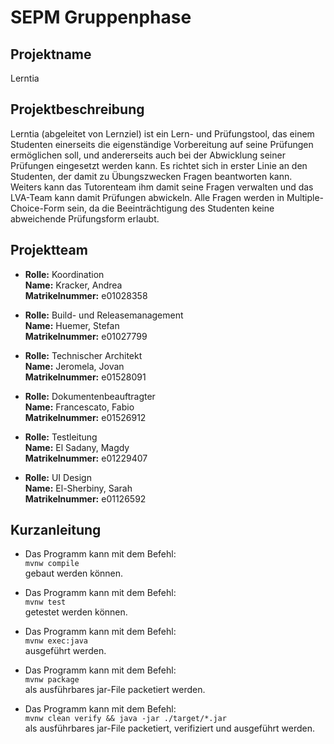 # SEPM Gruppenphase

## Projektname

Lerntia

## Projektbeschreibung
Lerntia (abgeleitet von Lernziel) ist ein Lern- und Prüfungstool, das einem Studenten einerseits die eigenständige
Vorbereitung auf seine Prüfungen ermöglichen soll, und andererseits auch bei der Abwicklung seiner Prüfungen eingesetzt
werden kann. Es richtet sich in erster Linie an den Studenten, der damit zu Übungszwecken Fragen beantworten kann.
Weiters kann das Tutorenteam ihm damit seine Fragen verwalten und das LVA-Team kann damit Prüfungen abwickeln.
Alle Fragen werden in Multiple-Choice-Form sein, da die Beeinträchtigung des Studenten keine abweichende
Prüfungsform erlaubt.

## Projektteam

*   **Rolle:**          Koordination\
    **Name:**           Kracker, Andrea\
    **Matrikelnummer:** e01028358

*   **Rolle:**          Build- und Releasemanagement\
    **Name:**           Huemer, Stefan\
    **Matrikelnummer:** e01027799

*   **Rolle:**          Technischer Architekt\
    **Name:**           Jeromela, Jovan\
    **Matrikelnummer:** e01528091

*   **Rolle:**          Dokumentenbeauftragter\
    **Name:**           Francescato, Fabio\
    **Matrikelnummer:** e01526912

*   **Rolle:**          Testleitung\
    **Name:**           El Sadany, Magdy\
    **Matrikelnummer:** e01229407

*   **Rolle:**          UI Design\
    **Name:**           El-Sherbiny, Sarah\
    **Matrikelnummer:** e01126592

## Kurzanleitung

*   Das Programm kann mit dem Befehl:\
    ```mvnw compile```\
    gebaut werden können.

*   Das Programm kann mit dem Befehl:\
    ```mvnw test```\
    getestet werden können.

*   Das Programm kann mit dem Befehl:\
    ```mvnw exec:java```\
    ausgeführt werden.

*   Das Programm kann mit dem Befehl:\
    ```mvnw package```\
    als ausführbares jar-File packetiert werden.

*   Das Programm kann mit dem Befehl:\
    ```mvnw clean verify && java -jar ./target/*.jar```\
    als ausführbares jar-File packetiert, verifiziert und ausgeführt werden.
